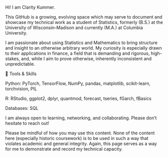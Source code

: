 Hi! I am Clarity Kummer.

This GitHub is a growing, evolving space which may serve to document and showcase my technical work as a student of Statistics, formerly (B.S.) at the University of Wisconsin–Madison and currently (M.A.) at Columbia University.

I am passionate about using Statistics and Mathematics to bring structure and insight to an otherwise arbitrary world. My curiosity is especially drawn to their applications in finance, a field that is demanding and rigorous, high-stakes, and, while I aim to prove otherwise, inherently inconsistent and unpredictable.

🔧 Tools & Skills

Python: PyTorch, TensorFlow, NumPy, pandas, matplotlib, scikit-learn, torchvision, PIL

R: RStudio, ggplot2, dplyr, quantmod, forecast, tseries, fGarch, fBasics

Databases: SQL


I am always open to learning, networking, and collaborating. Please don’t hesitate to reach out!

Please be mindful of how you may use this content. None of the content here (especially historic coursework) is to be used in such a way that violates academic and general integrity. Again, this page serves as a way for me to demonstrate and record my technical capacity. 
